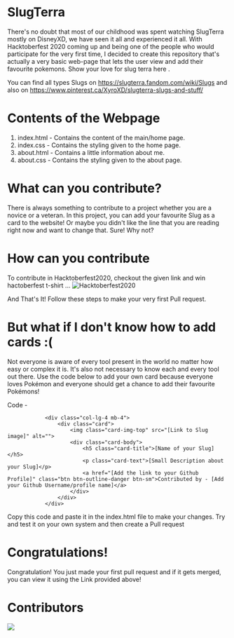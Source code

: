 # SlugTerra

There's no doubt that most  of our childhood was spent watching SlugTerra mostly on DisneyXD, we have seen it all and experienced it all. With Hacktoberfest 2020 coming up and being one of the people who would participate for the very first time, I decided to create this repository that's actually a very basic web-page that lets the user view and add their favourite pokemons. Show your love for slug terra here .

You can find all types Slugs on  https://slugterra.fandom.com/wiki/Slugs  and also on https://www.pinterest.ca/XyroXD/slugterra-slugs-and-stuff/ 

# Contents of the Webpage

1. index.html - Contains the content of the main/home page.
2. index.css -  Contains the styling given to the  home page.
3. about.html - Contains a little information about me.
4. about.css -  Contains the styling given to the about page.

# What can you contribute?

There is always something to contribute to a project whether you are a novice or a veteran. In this project, you can add your favourite Slug as a card to the website! Or maybe you didn't like the line that you are reading right now and want to change that. Sure! Why not?

# How can you contribute
To contribute in Hacktoberfest2020, checkout the given link and win hactoberfest t-shirt ...
![Hacktoberfest2020](https://hacktoberfest.digitalocean.com/assets/HF-full-logo-b05d5eb32b3f3ecc9b2240526104cf4da3187b8b61963dd9042fdc2536e4a76c.svg)


And That's It!
Follow these steps to make your very first Pull request.

# But what if I don't know how to add cards :(

Not everyone is aware of every tool present in the world no matter how easy or complex it is. It's also not necessary to know each and every tool out there. Use the code below to add your own card because everyone loves Pokémon and everyone should get a chance to add their favourite Pokémons!

Code - 

                <div class="col-lg-4 mb-4">
                    <div class="card">
                        <img class="card-img-top" src="[Link to Slug image]" alt="">
                        <div class="card-body">
                            <h5 class="card-title">[Name of your Slug]</h5>
                            <p class="card-text">[Small Description about your Slug]</p>
                            <a href="[Add the link to your Github Profile]" class="btn btn-outline-danger btn-sm">Contributed by - [Add your Github Username/profile name]</a>
                        </div>
                    </div>
                </div>

Copy this code and paste it in the index.html file to make your changes. Try and test it on your own system and then create a Pull request


# Congratulations!

Congratulation! You just made your first pull request and if it gets merged, you can view it using the Link provided above!

# Contributors

<a href="https://github.com/vikhyatsingh123/SlugTerra/graphs/contributors">
  <img src="https://contrib.rocks/image?repo=vikhyatsingh123/SlugTerra" />
</a>
